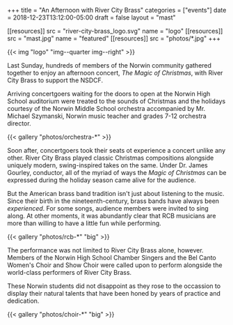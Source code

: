 +++
title = "An Afternoon with River City Brass"
categories = ["events"]
date    = 2018-12-23T13:12:00-05:00
draft   = false
layout  = "mast"

[[resources]]
  src  = "river-city-brass_logo.svg"
  name = "logo"
[[resources]]
  src  = "mast.jpg"
  name = "featured"
[[resources]]
  src  = "photos/*.jpg"
+++

{{< img "logo" "img--quarter img--right" >}}

Last Sunday, hundreds of members of the Norwin community gathered together to enjoy an afternoon concert, *The Magic of Christmas*, with River City Brass to support the NSDCF.

Arriving concertgoers waiting for the doors to open at the Norwin High School auditorium were treated to the sounds of Christmas and the holidays courtesy of the Norwin Middle School orchestra accompanied by Mr. Michael Szymanski, Norwin music teacher and grades 7-12 orchestra director.

{{< gallery "photos/orchestra-*" >}}

Soon after, concertgoers took their seats ot experience a concert unlike any other. River City Brass played classic Christmas compositions alongside uniquely modern, swing-inspired takes on the same. Under Dr. James Gourley, conductor, all of the myriad of ways the *Magic of Christmas* can be expressed during the holiday season came alive for the audience.

But the American brass band tradition isn't just about listening to the music. Since their birth in the nineteenth-century, brass bands have always been *experienced*. For some songs, audience members were invited to sing along. At other moments, it was abundantly clear that RCB musicians are more than willing to have a little fun while performing.

{{< gallery "photos/rcb-*" "big" >}}

The performance was not limited to River City Brass alone, however. Members of the Norwin High School Chamber Singers and the Bel Canto Women's Choir and Show Choir were called upon to perform alongside the world-class performers of River City Brass.

These Norwin students did not disappoint as they rose to the occassion to display their natural talents that have been honed by years of practice and dedication.

{{< gallery "photos/choir-*" "big" >}}
